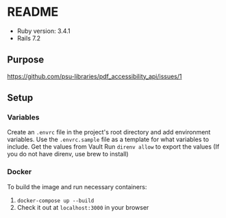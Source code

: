 # README
* Ruby version: 3.4.1
* Rails 7.2

## Purpose
https://github.com/psu-libraries/pdf_accessibility_api/issues/1

## Setup
### Variables
Create an `.envrc` file in the project's root directory and add environment variables.
Use the `.envrc.sample` file as a template for what variables to include.
Get the values from Vault 
Run `direnv allow` to export the values
(If you do not have direnv, use brew to install)

### Docker
To build the image and run necessary containers:

 1. `docker-compose up --build`
 2. Check it out at `localhost:3000` in your browser